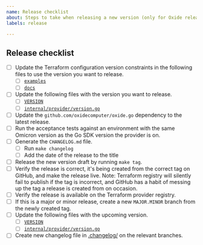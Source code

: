 ```yaml
---
name: Release checklist
about: Steps to take when releasing a new version (only for Oxide release team).
labels: release

---
```


## Release checklist
<!-- 
 Please follow all of these steps in the order below.
 After completing each task put an `x` in the corresponding box,
 and paste the link to the relevant PR.
--> 
- [ ] Update the Terraform configuration version constraints in the following files to use the version you want to release.
    - [ ] [`examples`](https://github.com/oxidecomputer/terraform-provider-oxide/tree/main/examples)
    - [ ] [`docs`](https://github.com/oxidecomputer/terraform-provider-oxide/tree/main/docs)
- [ ] Update the following files with the version you want to release.
    - [ ] [`VERSION`](https://github.com/oxidecomputer/terraform-provider-oxide/blob/main/VERSION)
    - [ ] [`internal/provider/version.go`](https://github.com/oxidecomputer/terraform-provider-oxide/blob/main/oxide/version.go)
- [ ] Update the `github.com/oxidecomputer/oxide.go` dependency to the latest release.
- [ ] Run the acceptance tests against an environment with the same Omicron version as the Go SDK version the provider is on.
- [ ] Generate the `CHANGELOG.md` file.
    - [ ] Run `make changelog`
    - [ ] Add the date of the release to the title
- [ ] Release the new version draft by running `make tag`.
- [ ] Verify the release is correct, it's being created from the correct tag on GitHub, and make the release live. Note: Terraform registry will silently fail to publish if the tag is incorrect, and GitHub has a habit of messing up the tag a release is created from on occasion. 
- [ ] Verify the release is available on the Terraform provider registry.
- [ ] If this is a major or minor release, create a new `MAJOR.MINOR` branch from the newly created tag.
- [ ] Update the following files with the upcoming version.
    - [ ] [`VERSION`](https://github.com/oxidecomputer/terraform-provider-oxide/blob/main/VERSION)
    - [ ] [`internal/provider/version.go`](https://github.com/oxidecomputer/terraform-provider-oxide/blob/main/oxide/version.go)
- [ ] Create new changelog file in [.changelog/](https://github.com/oxidecomputer/terraform-provider-oxide/blob/main/changelog/) on the relevant branches.
